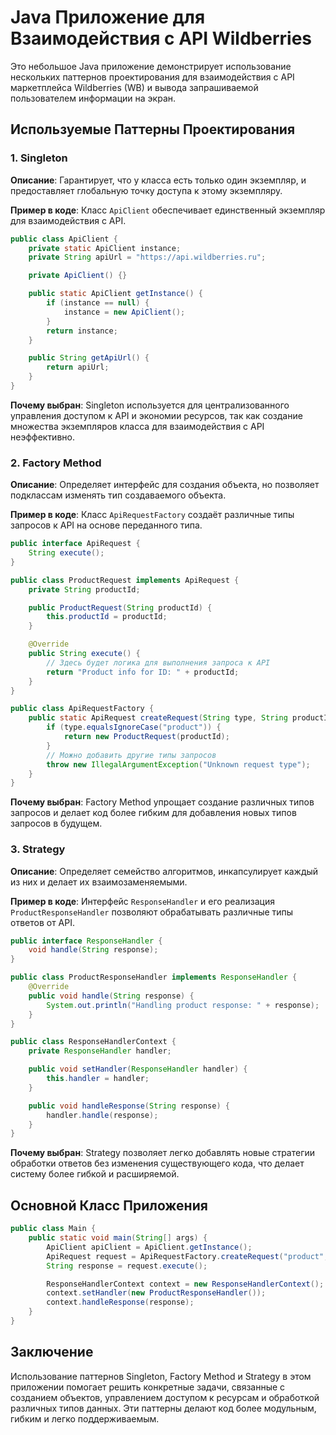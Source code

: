 

# Java Приложение для Взаимодействия с API Wildberries

Это небольшое Java приложение демонстрирует использование нескольких паттернов проектирования для взаимодействия с API маркетплейса Wildberries (WB) и вывода запрашиваемой пользователем информации на экран.

## Используемые Паттерны Проектирования

### 1. Singleton

**Описание**: Гарантирует, что у класса есть только один экземпляр, и предоставляет глобальную точку доступа к этому экземпляру.

**Пример в коде**: Класс `ApiClient` обеспечивает единственный экземпляр для взаимодействия с API.

```java
public class ApiClient {
    private static ApiClient instance;
    private String apiUrl = "https://api.wildberries.ru";

    private ApiClient() {}

    public static ApiClient getInstance() {
        if (instance == null) {
            instance = new ApiClient();
        }
        return instance;
    }

    public String getApiUrl() {
        return apiUrl;
    }
}
```

**Почему выбран**: Singleton используется для централизованного управления доступом к API и экономии ресурсов, так как создание множества экземпляров класса для взаимодействия с API неэффективно.

### 2. Factory Method

**Описание**: Определяет интерфейс для создания объекта, но позволяет подклассам изменять тип создаваемого объекта.

**Пример в коде**: Класс `ApiRequestFactory` создаёт различные типы запросов к API на основе переданного типа.

```java
public interface ApiRequest {
    String execute();
}

public class ProductRequest implements ApiRequest {
    private String productId;

    public ProductRequest(String productId) {
        this.productId = productId;
    }

    @Override
    public String execute() {
        // Здесь будет логика для выполнения запроса к API
        return "Product info for ID: " + productId;
    }
}

public class ApiRequestFactory {
    public static ApiRequest createRequest(String type, String productId) {
        if (type.equalsIgnoreCase("product")) {
            return new ProductRequest(productId);
        }
        // Можно добавить другие типы запросов
        throw new IllegalArgumentException("Unknown request type");
    }
}
```

**Почему выбран**: Factory Method упрощает создание различных типов запросов и делает код более гибким для добавления новых типов запросов в будущем.

### 3. Strategy

**Описание**: Определяет семейство алгоритмов, инкапсулирует каждый из них и делает их взаимозаменяемыми.

**Пример в коде**: Интерфейс `ResponseHandler` и его реализация `ProductResponseHandler` позволяют обрабатывать различные типы ответов от API.

```java
public interface ResponseHandler {
    void handle(String response);
}

public class ProductResponseHandler implements ResponseHandler {
    @Override
    public void handle(String response) {
        System.out.println("Handling product response: " + response);
    }
}

public class ResponseHandlerContext {
    private ResponseHandler handler;

    public void setHandler(ResponseHandler handler) {
        this.handler = handler;
    }

    public void handleResponse(String response) {
        handler.handle(response);
    }
}
```

**Почему выбран**: Strategy позволяет легко добавлять новые стратегии обработки ответов без изменения существующего кода, что делает систему более гибкой и расширяемой.

## Основной Класс Приложения

```java
public class Main {
    public static void main(String[] args) {
        ApiClient apiClient = ApiClient.getInstance();
        ApiRequest request = ApiRequestFactory.createRequest("product", "12345");
        String response = request.execute();

        ResponseHandlerContext context = new ResponseHandlerContext();
        context.setHandler(new ProductResponseHandler());
        context.handleResponse(response);
    }
}
```

## Заключение

Использование паттернов Singleton, Factory Method и Strategy в этом приложении помогает решить конкретные задачи, связанные с созданием объектов, управлением доступом к ресурсам и обработкой различных типов данных. Эти паттерны делают код более модульным, гибким и легко поддерживаемым.